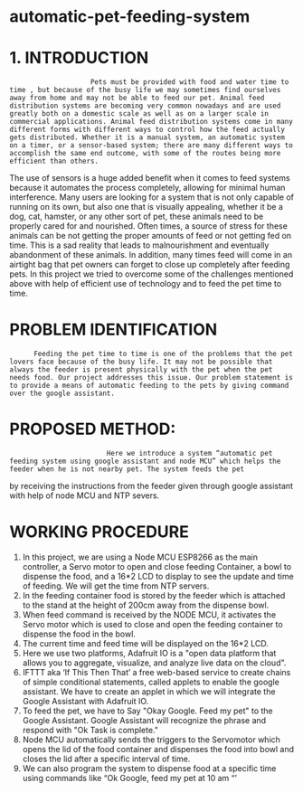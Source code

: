 # automatic-pet-feeding-system

# 1.	INTRODUCTION
                        Pets must be provided with food and water time to time , but because of the busy life we may sometimes find ourselves away from home and may not be able to feed our pet. Animal feed distribution systems are becoming very common nowadays and are used greatly both on a domestic scale as well as on a larger scale in commercial applications. Animal feed distribution systems come in many different forms with different ways to control how the feed actually gets distributed. Whether it is a manual system, an automatic system on a timer, or a sensor-based system; there are many different ways to accomplish the same end outcome, with some of the routes being more efficient than others. 
The use of sensors is a huge added benefit when it comes to feed systems because it automates the process completely, allowing for minimal human interference. Many users are looking for a system that is not only capable of running on its own, but also one that is visually appealing, whether it be a dog, cat, hamster, or any other sort of pet, these animals need to be properly cared for and nourished. Often times, a source of stress for these animals can be not getting the proper amounts of feed or not getting fed on time. This is a sad reality that leads to malnourishment and eventually abandonment of these animals. In addition, many times feed will come in an airtight bag that pet owners can forget to close up completely after feeding pets. In this project we tried to overcome some of the challenges mentioned above with help of efficient use of technology and to feed the pet time to time. 
# PROBLEM IDENTIFICATION
          Feeding the pet time to time is one of the problems that the pet lovers face because of the busy life. It may not be possible that always the feeder is present physically with the pet when the pet needs food. Our project addresses this issue. Our problem statement is to provide a means of automatic feeding to the pets by giving command over the google assistant.

# PROPOSED METHOD:
                            Here we introduce a system “automatic pet feeding system using google assistant and node MCU” which helps the feeder when he is not nearby pet. The system feeds the pet 
by receiving the instructions from the feeder given through google assistant with help of node MCU
and NTP severs.

# WORKING PROCEDURE 
1.	In this project, we are using a Node MCU ESP8266 as the main controller, a Servo motor to open and close feeding Container, a bowl to dispense the food, and a 16*2 LCD to display to see the update and time of feeding. We will get the time from NTP servers.
2.	In the feeding container food is stored by the feeder which is attached to the stand at the height of 200cm away from the dispense bowl. 
3.	When feed command is received by the NODE MCU, it activates the Servo motor which is used to close and open the feeding container to dispense the food in the bowl. 
4.	The current time and feed time will be displayed on the 16*2 LCD. 
5.	Here we use two platforms, Adafruit IO is a "open data platform that allows you to aggregate, visualize, and analyze live data on the cloud".                                              
6.	IFTTT aka ‘If This Then That’ a free web-based service to create chains of simple conditional statements, called applets to enable the google assistant. We have to create an applet in which we will integrate the Google Assistant with Adafruit IO.
7.	To feed the pet, we have to Say "Okay Google. Feed my pet" to the Google Assistant. Google Assistant will recognize the phrase and respond with "Ok Task is complete." 
8.	Node MCU automatically sends the triggers to the Servomotor which opens the lid of the food container and dispenses the food into bowl and closes the lid after a specific interval of time.
9.	We can also program the system to dispense food at a specific time using commands like “Ok Google, feed my pet at 10 am “’

